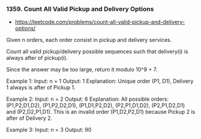 ### 1359. Count All Valid Pickup and Delivery Options
- https://leetcode.com/problems/count-all-valid-pickup-and-delivery-options/

Given n orders, each order consist in pickup and delivery services. 

Count all valid pickup/delivery possible sequences such that delivery(i) is always after of pickup(i). 

Since the answer may be too large, return it modulo 10^9 + 7.


Example 1:
Input: n = 1
Output: 1
Explanation: Unique order (P1, D1), Delivery 1 always is after of Pickup 1.

Example 2:
Input: n = 2
Output: 6
Explanation: All possible orders: 
(P1,P2,D1,D2), (P1,P2,D2,D1), (P1,D1,P2,D2), (P2,P1,D1,D2), (P2,P1,D2,D1) and (P2,D2,P1,D1).
This is an invalid order (P1,D2,P2,D1) because Pickup 2 is after of Delivery 2.

Example 3:
Input: n = 3
Output: 90